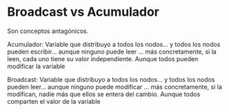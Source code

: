 
# Broadcast vs Acumulador

Son conceptos antagónicos.

Acumulador:
    Variable que distribuyo a todos los nodos... y todos los nodos pueden escribir... aunque ninguno puede leer
    ... más concretamente, si la leen, cada uno tiene su valor independiente.
    Aunque todos pueden modificar la variable

Broadcast:
    Variable que distribuyo a todos los nodos... y todos los nodos pueden leer... aunque ninguno puede modificar
    ... más concretamente, si la modifican, nadie más que ellos se entera del cambio.
    Aunque todos comparten el valor de la variable
